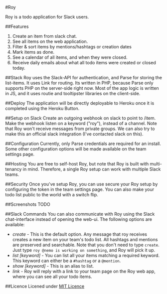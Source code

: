 #Roy

Roy is a todo application for Slack users.

##Features
1. Create an item from slack chat.
2. See all items on the web application.
3. Filter & sort items by mentions/hashtags or creation dates
4. Mark items as done.
5. See a calendar of all items, and when they were closed.
6. Receive daily emails about what all todo items were created or closed today.

##Stack
Roy uses the Slack-API for authentication, and Parse for storing the list-items. It uses Link for routing. Its written in PHP, because Parse only supports PHP on the server-side right now. Most of the app logic is written in JS, and it uses routie and tooltipster libraries on the client-side.

##Deploy
The application will be directly deployable to Heroku once it is completed using the Heroku Button.

##Setup on Slack
Create an outgoing webhook on slack to point to /item. Make the webhook listen on a keyword ("roy"), instead of a channel. Note that Roy won't receive messages from private groups. We can also try to make this an official slack integration (I've contacted slack on this).

##Configuration
Currently, only Parse credentials are required for an install. Some other configuration options will be made available on the team settings page.

##Hosting
You are free to self-host Roy, but note that Roy is built with multi-tenancy in mind. Therefore, a single Roy setup can work with multiple Slack teams.

##Security
Once you've setup Roy, you can use secure your Roy setup by configuring the token in the team settings page. You can also make your todo list public to the world with a switch flip.

##Screenshots
TODO

##Slack Commands
You can also communicate with Roy using the Slack chat-interface instead of opening the web-ui. The following options are available:

- *create* - This is the default option. Any message that roy receives creates a new item on your team's todo list. All hashtags and mentions are preserved and searchable. Note that you don't need to type `create`. Just type `roy @nemo is working on something`, and Roy will pick it up.
- *list [keyword]* - You can list all your items matching a required keyword. This keyword can either be a `#hashtag` or a `@mention`.
- *show [keyword]* - This is an alias to list.
- *link* - Roy will reply with a link to your team page on the Roy web app, where you can see all your todo items.

##Licence
Licened under [MIT Licence](http://rem.mit-license.org)